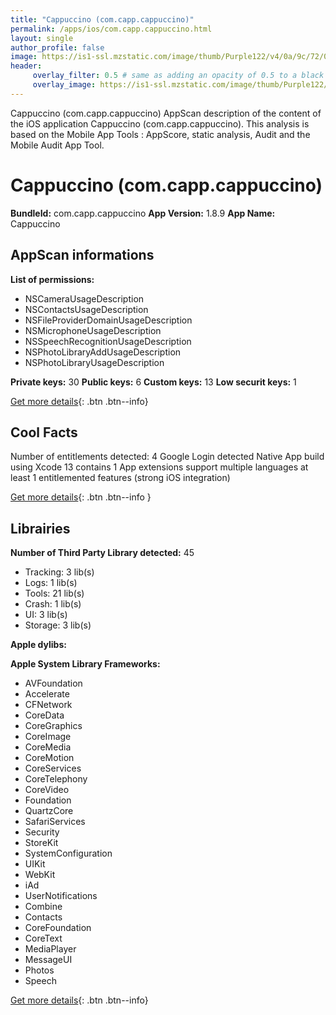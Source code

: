 ```yaml
---
title: "Cappuccino (com.capp.cappuccino)"
permalink: /apps/ios/com.capp.cappuccino.html
layout: single
author_profile: false
image: https://is1-ssl.mzstatic.com/image/thumb/Purple122/v4/0a/9c/72/0a9c7213-d4e0-63e9-a8c0-9a6174cb555e/AppIcon-0-0-1x_U007emarketing-0-0-0-7-0-0-sRGB-0-0-0-GLES2_U002c0-512MB-85-220-0-0.png/512x512bb.jpg
header: 
     overlay_filter: 0.5 # same as adding an opacity of 0.5 to a black background
     overlay_image: https://is1-ssl.mzstatic.com/image/thumb/Purple122/v4/0a/9c/72/0a9c7213-d4e0-63e9-a8c0-9a6174cb555e/AppIcon-0-0-1x_U007emarketing-0-0-0-7-0-0-sRGB-0-0-0-GLES2_U002c0-512MB-85-220-0-0.png/512x512bb.jpg
---
```

Cappuccino (com.capp.cappuccino) AppScan description of the content of the iOS application Cappuccino (com.capp.cappuccino). This analysis is based on the Mobile App Tools : AppScore, static analysis, Audit and the Mobile Audit App Tool.

# Cappuccino (com.capp.cappuccino)

**BundleId:** com.capp.cappuccino
**App Version:** 1.8.9
**App Name:** Cappuccino


## AppScan informations 

**List of permissions:** 
- NSCameraUsageDescription
- NSContactsUsageDescription
- NSFileProviderDomainUsageDescription
- NSMicrophoneUsageDescription
- NSSpeechRecognitionUsageDescription
- NSPhotoLibraryAddUsageDescription
- NSPhotoLibraryUsageDescription
  
  
**Private keys:** 30
**Public keys:** 6
**Custom keys:** 13
**Low securit keys:** 1
  
[Get more details](/pricing.html){: .btn .btn--info}

## Cool Facts

Number of entitlements detected: 4
Google Login detected
Native App
build using Xcode 13
contains 1 App extensions
support multiple languages
at least 1 entitlemented features (strong iOS integration)
  
[Get more details](/pricing.html){: .btn .btn--info }

## Librairies 
**Number of Third Party Library detected:** 45
- Tracking: 3 lib(s)
- Logs: 1 lib(s)
- Tools: 21 lib(s)
- Crash: 1 lib(s)
- UI: 3 lib(s)
- Storage: 3 lib(s)


**Apple dylibs:**


**Apple System Library Frameworks:**
- AVFoundation
- Accelerate
- CFNetwork
- CoreData
- CoreGraphics
- CoreImage
- CoreMedia
- CoreMotion
- CoreServices
- CoreTelephony
- CoreVideo
- Foundation
- QuartzCore
- SafariServices
- Security
- StoreKit
- SystemConfiguration
- UIKit
- WebKit
- iAd
- UserNotifications
- Combine
- Contacts
- CoreFoundation
- CoreText
- MediaPlayer
- MessageUI
- Photos
- Speech


  
[Get more details](/pricing.html){: .btn .btn--info}

